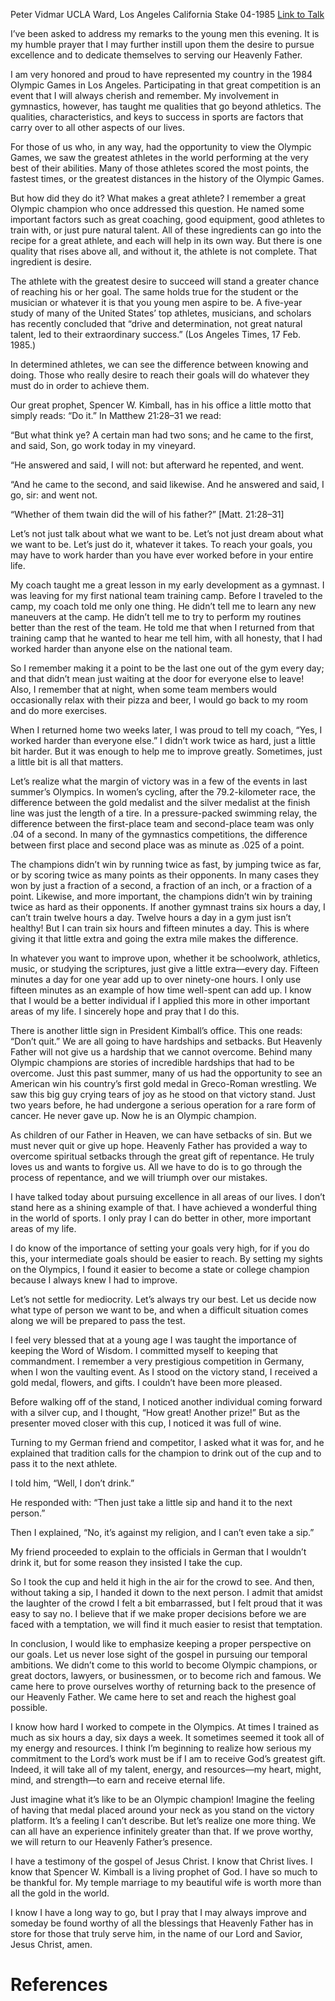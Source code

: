 Peter Vidmar
UCLA Ward, Los Angeles California Stake
04-1985
[Link to Talk](https://www.churchofjesuschrist.org/study/general-conference/1985/04/pursuing-excellence?lang=eng)

I’ve been asked to address my remarks to the young men this evening. It is my humble prayer that I may further instill upon them the desire to pursue excellence and to dedicate themselves to serving our Heavenly Father.

I am very honored and proud to have represented my country in the 1984 Olympic Games in Los Angeles. Participating in that great competition is an event that I will always cherish and remember. My involvement in gymnastics, however, has taught me qualities that go beyond athletics. The qualities, characteristics, and keys to success in sports are factors that carry over to all other aspects of our lives.

For those of us who, in any way, had the opportunity to view the Olympic Games, we saw the greatest athletes in the world performing at the very best of their abilities. Many of those athletes scored the most points, the fastest times, or the greatest distances in the history of the Olympic Games.

But how did they do it? What makes a great athlete? I remember a great Olympic champion who once addressed this question. He named some important factors such as great coaching, good equipment, good athletes to train with, or just pure natural talent. All of these ingredients can go into the recipe for a great athlete, and each will help in its own way. But there is one quality that rises above all, and without it, the athlete is not complete. That ingredient is desire.

The athlete with the greatest desire to succeed will stand a greater chance of reaching his or her goal. The same holds true for the student or the musician or whatever it is that you young men aspire to be. A five-year study of many of the United States’ top athletes, musicians, and scholars has recently concluded that “drive and determination, not great natural talent, led to their extraordinary success.” (Los Angeles Times, 17 Feb. 1985.)

In determined athletes, we can see the difference between knowing and doing. Those who really desire to reach their goals will do whatever they must do in order to achieve them.

Our great prophet, Spencer W. Kimball, has in his office a little motto that simply reads: “Do it.” In Matthew 21:28–31 we read:

“But what think ye? A certain man had two sons; and he came to the first, and said, Son, go work today in my vineyard.

“He answered and said, I will not: but afterward he repented, and went.

“And he came to the second, and said likewise. And he answered and said, I go, sir: and went not.

“Whether of them twain did the will of his father?” [Matt. 21:28–31]

Let’s not just talk about what we want to be. Let’s not just dream about what we want to be. Let’s just do it, whatever it takes. To reach your goals, you may have to work harder than you have ever worked before in your entire life.

My coach taught me a great lesson in my early development as a gymnast. I was leaving for my first national team training camp. Before I traveled to the camp, my coach told me only one thing. He didn’t tell me to learn any new maneuvers at the camp. He didn’t tell me to try to perform my routines better than the rest of the team. He told me that when I returned from that training camp that he wanted to hear me tell him, with all honesty, that I had worked harder than anyone else on the national team.

So I remember making it a point to be the last one out of the gym every day; and that didn’t mean just waiting at the door for everyone else to leave! Also, I remember that at night, when some team members would occasionally relax with their pizza and beer, I would go back to my room and do more exercises.

When I returned home two weeks later, I was proud to tell my coach, “Yes, I worked harder than everyone else.” I didn’t work twice as hard, just a little bit harder. But it was enough to help me to improve greatly. Sometimes, just a little bit is all that matters.

Let’s realize what the margin of victory was in a few of the events in last summer’s Olympics. In women’s cycling, after the 79.2-kilometer race, the difference between the gold medalist and the silver medalist at the finish line was just the length of a tire. In a pressure-packed swimming relay, the difference between the first-place team and second-place team was only .04 of a second. In many of the gymnastics competitions, the difference between first place and second place was as minute as .025 of a point.

The champions didn’t win by running twice as fast, by jumping twice as far, or by scoring twice as many points as their opponents. In many cases they won by just a fraction of a second, a fraction of an inch, or a fraction of a point. Likewise, and more important, the champions didn’t win by training twice as hard as their opponents. If another gymnast trains six hours a day, I can’t train twelve hours a day. Twelve hours a day in a gym just isn’t healthy! But I can train six hours and fifteen minutes a day. This is where giving it that little extra and going the extra mile makes the difference.

In whatever you want to improve upon, whether it be schoolwork, athletics, music, or studying the scriptures, just give a little extra—every day. Fifteen minutes a day for one year add up to over ninety-one hours. I only use fifteen minutes as an example of how time well-spent can add up. I know that I would be a better individual if I applied this more in other important areas of my life. I sincerely hope and pray that I do this.

There is another little sign in President Kimball’s office. This one reads: “Don’t quit.” We are all going to have hardships and setbacks. But Heavenly Father will not give us a hardship that we cannot overcome. Behind many Olympic champions are stories of incredible hardships that had to be overcome. Just this past summer, many of us had the opportunity to see an American win his country’s first gold medal in Greco-Roman wrestling. We saw this big guy crying tears of joy as he stood on that victory stand. Just two years before, he had undergone a serious operation for a rare form of cancer. He never gave up. Now he is an Olympic champion.

As children of our Father in Heaven, we can have setbacks of sin. But we must never quit or give up hope. Heavenly Father has provided a way to overcome spiritual setbacks through the great gift of repentance. He truly loves us and wants to forgive us. All we have to do is to go through the process of repentance, and we will triumph over our mistakes.

I have talked today about pursuing excellence in all areas of our lives. I don’t stand here as a shining example of that. I have achieved a wonderful thing in the world of sports. I only pray I can do better in other, more important areas of my life.

I do know of the importance of setting your goals very high, for if you do this, your intermediate goals should be easier to reach. By setting my sights on the Olympics, I found it easier to become a state or college champion because I always knew I had to improve.



Let’s not settle for mediocrity. Let’s always try our best. Let us decide now what type of person we want to be, and when a difficult situation comes along we will be prepared to pass the test.

I feel very blessed that at a young age I was taught the importance of keeping the Word of Wisdom. I committed myself to keeping that commandment. I remember a very prestigious competition in Germany, when I won the vaulting event. As I stood on the victory stand, I received a gold medal, flowers, and gifts. I couldn’t have been more pleased.

Before walking off of the stand, I noticed another individual coming forward with a silver cup, and I thought, “How great! Another prize!” But as the presenter moved closer with this cup, I noticed it was full of wine.

Turning to my German friend and competitor, I asked what it was for, and he explained that tradition calls for the champion to drink out of the cup and to pass it to the next athlete.

I told him, “Well, I don’t drink.”

He responded with: “Then just take a little sip and hand it to the next person.”

Then I explained, “No, it’s against my religion, and I can’t even take a sip.”

My friend proceeded to explain to the officials in German that I wouldn’t drink it, but for some reason they insisted I take the cup.

So I took the cup and held it high in the air for the crowd to see. And then, without taking a sip, I handed it down to the next person. I admit that amidst the laughter of the crowd I felt a bit embarrassed, but I felt proud that it was easy to say no. I believe that if we make proper decisions before we are faced with a temptation, we will find it much easier to resist that temptation.

In conclusion, I would like to emphasize keeping a proper perspective on our goals. Let us never lose sight of the gospel in pursuing our temporal ambitions. We didn’t come to this world to become Olympic champions, or great doctors, lawyers, or businessmen, or to become rich and famous. We came here to prove ourselves worthy of returning back to the presence of our Heavenly Father. We came here to set and reach the highest goal possible.

I know how hard I worked to compete in the Olympics. At times I trained as much as six hours a day, six days a week. It sometimes seemed it took all of my energy and resources. I think I’m beginning to realize how serious my commitment to the Lord’s work must be if I am to receive God’s greatest gift. Indeed, it will take all of my talent, energy, and resources—my heart, might, mind, and strength—to earn and receive eternal life.

Just imagine what it’s like to be an Olympic champion! Imagine the feeling of having that medal placed around your neck as you stand on the victory platform. It’s a feeling I can’t describe. But let’s realize one more thing. We can all have an experience infinitely greater than that. If we prove worthy, we will return to our Heavenly Father’s presence.

I have a testimony of the gospel of Jesus Christ. I know that Christ lives. I know that Spencer W. Kimball is a living prophet of God. I have so much to be thankful for. My temple marriage to my beautiful wife is worth more than all the gold in the world.

I know I have a long way to go, but I pray that I may always improve and someday be found worthy of all the blessings that Heavenly Father has in store for those that truly serve him, in the name of our Lord and Savior, Jesus Christ, amen.

# References
